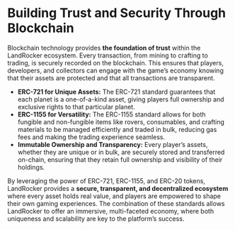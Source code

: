 # Building Trust and Security Through Blockchain

Blockchain technology provides **the foundation of trust** within the LandRocker ecosystem. Every transaction, from mining to crafting to trading, is securely recorded on the blockchain. This ensures that players, developers, and collectors can engage with the game’s economy knowing that their assets are protected and that all transactions are transparent.

* **ERC-721 for Unique Assets:** The ERC-721 standard guarantees that each planet is a one-of-a-kind asset, giving players full ownership and exclusive rights to that particular planet.
* **ERC-1155 for Versatility:** The ERC-1155 standard allows for both fungible and non-fungible items like rovers, consumables, and crafting materials to be managed efficiently and traded in bulk, reducing gas fees and making the trading experience seamless.
* **Immutable Ownership and Transparency:** Every player’s assets, whether they are unique or in bulk, are securely stored and transferred on-chain, ensuring that they retain full ownership and visibility of their holdings.

By leveraging the power of ERC-721, ERC-1155, and ERC-20 tokens, LandRocker provides a **secure, transparent, and decentralized ecosystem** where every asset holds real value, and players are empowered to shape their own gaming experiences. The combination of these standards allows LandRocker to offer an immersive, multi-faceted economy, where both uniqueness and scalability are key to the platform’s success.
